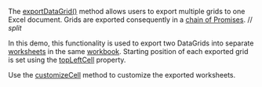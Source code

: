 The [exportDataGrid()](/Documentation/ApiReference/Common/Utils/excelExporter/#exportDataGridoptions) method allows users to export multiple grids to one Excel document. Grids are exported consequently in a <a href="https://developer.mozilla.org/en-US/docs/Web/JavaScript/Reference/Global_Objects/Promise/then" target="_blank">chain of Promises</a>. 
// _split_

In this demo, this functionality is used to export two DataGrids into separate <a href="https://github.com/exceljs/exceljs#add-a-worksheet" target="_blank">worksheets</a> in the same <a href="https://github.com/exceljs/exceljs#create-a-workbook" target="_blank">workbook</a>. Starting position of each exported grid is set using the [topLeftCell](/Documentation/ApiReference/Common/Object_Structures/ExportDataGridProps/topLeftCell/) property.

Use the [customizeCell](/Documentation/ApiReference/Common/Object_Structures/ExportDataGridProps/#customizeCell) method to customize the exported worksheets.